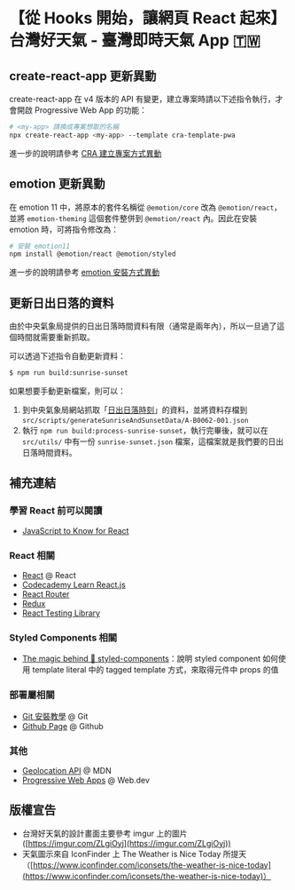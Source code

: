 # 【從 Hooks 開始，讓網頁 React 起來】台灣好天氣 - 臺灣即時天氣 App 🇹🇼

## create-react-app 更新異動

create-react-app 在 v4 版本的 API 有變更，建立專案時請以下述指令執行，才會開啟 Progressive Web App 的功能：

```bash
# <my-app> 請換成專案想取的名稱
npx create-react-app <my-app> --template cra-template-pwa
```

進一步的說明請參考 [CRA 建立專案方式異動](https://pjchender.github.io/react-bootcamp/docs/book)

## emotion 更新異動

在 emotion 11 中，將原本的套件名稱從 `@emotion/core` 改為 `@emotion/react`，並將 `emotion-theming` 這個套件整併到 `@emotion/react` 內。因此在安裝 emotion 時，可將指令修改為：

```bash
# 安裝 emotion11
npm install @emotion/react @emotion/styled
```

進一步的說明請參考 [emotion 安裝方式異動](https://pjchender.github.io/react-bootcamp/docs/book/errata/emotion)

## 更新日出日落的資料

由於中央氣象局提供的日出日落時間資料有限（通常是兩年內），所以一旦過了這個時間就需要重新抓取。

可以透過下述指令自動更新資料：

```bash
$ npm run build:sunrise-sunset
```

如果想要手動更新檔案，則可以：

1. 到中央氣象局網站抓取「[日出日落時刻](https://opendata.cwb.gov.tw/dataset/astronomy/A-B0062-001)」的資料，並將資料存檔到 `src/scripts/generateSunriseAndSunsetData/A-B0062-001.json`
2. 執行 `npm run build:process-sunrise-sunset`，執行完畢後，就可以在 `src/utils/` 中有一份 `sunrise-sunset.json` 檔案，這檔案就是我們要的日出日落時間資料。

## 補充連結

### 學習 React 前可以閱讀

- [JavaScript to Know for React](https://kentcdodds.com/blog/javascript-to-know-for-react)

### React 相關

- [React](https://reactjs.org/docs/getting-started.html) @ React
- [Codecademy Learn React.js](https://www.codecademy.com/learn/react-101)
- [React Router](https://reactrouter.com/)
- [Redux](https://redux.js.org/)
- [React Testing Library](https://testing-library.com/docs/react-testing-library/intro)

### Styled Components 相關

- [The magic behind 💅 styled-components](https://mxstbr.blog/2016/11/styled-components-magic-explained/)：說明 styled component 如何使用 template literal 中的 tagged template 方式，來取得元件中 props 的值

### 部署屬相關

- [Git 安裝教學](https://git-scm.com/book/zh-tw/v2/%E9%96%8B%E5%A7%8B-Git-%E5%AE%89%E8%A3%9D%E6%95%99%E5%AD%B8) @ Git
- [Github Page](https://pages.github.com/) @ Github

### 其他

- [Geolocation API](https://developer.mozilla.org/en-US/docs/Web/API/Geolocation_API) @ MDN
- [Progressive Web Apps](https://web.dev/progressive-web-apps/) @ Web.dev

## 版權宣告

- 台灣好天氣的設計畫面主要參考 imgur 上的圖片 ([https://imgur.com/ZLgiOyj](https://imgur.com/ZLgiOyj))
- 天氣圖示來自 IconFinder 上 The Weather is Nice Today 所提天（[https://www.iconfinder.com/iconsets/the-weather-is-nice-today](https://www.iconfinder.com/iconsets/the-weather-is-nice-today)）

